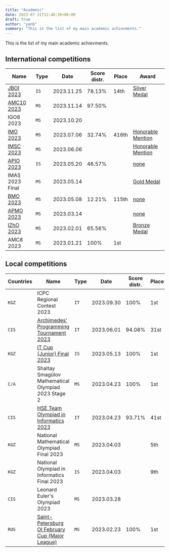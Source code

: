 ```yaml
---
title: "Academic"
date: 2023-07-31T12:40:36+06:00
draft: true
author: "yanb"
summary: "This is the list of my main academic achievments."
---
```


This is the list of my main academic achievments.

## International competitions

| Name | Type | Date | Score distr. | Place | Award |
| ---- | ---- | ---- | ------------ | ----- | ----- |
| [JBOI 2023](https://jboi2023.cs.org.mk/) | `IS` | 2023.11.25 | 78.13% | 14th | [Silver Medal](https://jboi2023.cs.org.mk/content/results) |
| [AMC10 2023](https://maa.org/math-competitions/amc-1012) | `MS` | 2023.11.14 | 97.50% | | |
| IGO8 2023 | `MS` | 2023.10.20 | | | |
| [IMO 2023](https://imo2023.jp/en/) | `MS` | 2023.07.06 | 32.74% | 416th | [Honorable Mention](https://www.imo-official.org/participant_r.aspx?id=33101) | 
| [IMSC 2023](https://imscprogram.com/) | `MS` | 2023.06.06 | | | [Honorable Mention](https://imscprogram.com/competition.html) |
| [APIO 2023](http://www.apio2023.cn/) | `IS` | 2023.05.20 | 46.57% | | [none](http://www.apio2023.cn/score.html) |
| IMAS 2023 Final | `MS` | 2023.05.14 | | | [Gold Medal](https://docs.google.com/spreadsheets/d/1T0HSraedQrSbfds6FmRWwNrIeEHcE6E7/edit?usp=sharing&ouid=107173272238617493592&rtpof=true&sd=true) |
| [BMO 2023](https://bmo2023.tubitak.gov.tr/) | `MS` | 2023.05.08 | 12.21% | 115th | [none](https://bmo2023.tubitak.gov.tr/results) |
| [APMO 2023](https://apmo-official.org/) | `MS` | 2023.03.14 | | | [none](https://apmo-official.org/country_report/KGZ/2023) |
| [IZhO 2023](https://izho.kz/) | `MS` | 2023.02.01 | 65.56% | | [Bronze Medal](https://izho.kz/contest/results-izho-2023/) |
| AMC8 2023 | `MS` | 2023.01.21 | 100% | 1st | | 

## Local competitions

| Countries | Name | Type | Date | Score distr. | Place | Award |
| --------- | ---- | ---- | ---- | ------------ | ----- | ----- |
| `KGZ` | ICPC Regional Contest 2023 | `IT` | 2023.09.30 | 100% | 1st | none? |
| `CIS` | [Archimedes' Programming Tournament 2023](http://www.arhimedes.org/) | `IT` | 2023.06.01 | 94.08% | 31st | Silver Medal |
| `KGZ` | [IT Cup (Junior) Final 2023](https://olympiads.kg/c/35/compets) | `IS` | 2023.05.13 | 100% | 1st | [none?](https://t.me/itcup/46) |
| `C/A` | Shaltay Smagülov Mathematical Olympiad 2023 Stage 2 | `MS` | 2023.04.23 | 100% | 1st | none? |
| `CIS` | [HSE Team Olympiad in Informatics 2023](https://olymp.hse.ru/coding/) | `IT` | 2023.04.23 | 93.71% | 41st | [Gold Medal](https://olymp.hse.ru/mirror/pubs/share/834494308.pdf) |
| `KGZ` | National Mathematical Olympiad Final 2023 | `MS` | 2023.04.03 | | 5th | Silver Medal |
| `KGZ` | National Olympiad in Informatics Final 2023 | `IS` | 2023.04.03 | | 9th | Bronze Medal |
| `CIS` | Leonard Euler's Olympiad 2023 | `MS` | 2023.03.28 | | | Bronze Medal |
| `RUS` | [Saint-Petersburg OI February Cup (Major League)](prog.matolimp-spb.org/2023/) | `MS` | 2023.02.23 | 100% | 1st | none? |
